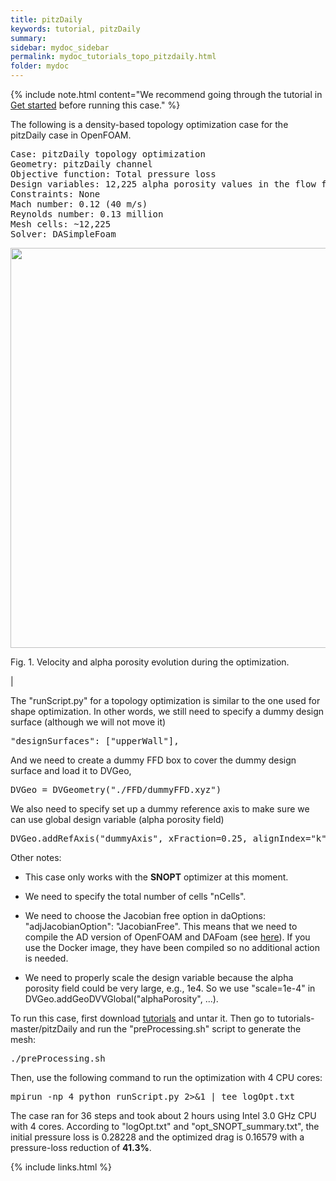 ```yaml
---
title: pitzDaily 
keywords: tutorial, pitzDaily
summary: 
sidebar: mydoc_sidebar
permalink: mydoc_tutorials_topo_pitzdaily.html
folder: mydoc
---
```


{% include note.html content="We recommend going through the tutorial in [Get started](mydoc_get_started_download_docker.html) before running this case." %}

The following is a density-based topology optimization case for the pitzDaily case in OpenFOAM. 

<pre>
Case: pitzDaily topology optimization 
Geometry: pitzDaily channel
Objective function: Total pressure loss
Design variables: 12,225 alpha porosity values in the flow field
Constraints: None
Mach number: 0.12 (40 m/s)
Reynolds number: 0.13 million
Mesh cells: ~12,225
Solver: DASimpleFoam
</pre>

<img src="{{ site.url }}{{ site.baseurl }}/images/tutorials/pitzDaily_topo_opt.gif" width="640" />

Fig. 1. Velocity and alpha porosity evolution during the optimization.

|

The "runScript.py" for a topology optimization is similar to the one used for shape optimization. In other words, we still need to specify a dummy design surface (although we will not move it)

<pre>
"designSurfaces": ["upperWall"],
</pre>

And we need to create a dummy FFD box to cover the dummy design surface and load it to DVGeo,

<pre>
DVGeo = DVGeometry("./FFD/dummyFFD.xyz")
</pre>

We also need to specify set up a dummy reference axis to make sure we can use global design variable (alpha porosity field)

<pre>
DVGeo.addRefAxis("dummyAxis", xFraction=0.25, alignIndex="k")
</pre>

Other notes:

- This case only works with the **SNOPT** optimizer at this moment.

- We need to specify the total number of cells "nCells".

- We need to choose the Jacobian free option in daOptions: "adjJacobianOption": "JacobianFree". This means that we need to compile the AD version of OpenFOAM and DAFoam (see [here](https://dafoam.github.io/mydoc_installation_source.html#compile-dafoam-with-automatic-differentiation-optional)). If you use the Docker image, they have been compiled so no additional action is needed.

- We need to properly scale the design variable because the alpha porosity field could be very large, e.g., 1e4. So we use "scale=1e-4" in DVGeo.addGeoDVVGlobal("alphaPorosity", ...).

To run this case, first download [tutorials](https://github.com/DAFoam/tutorials/archive/master.tar.gz) and untar it. Then go to tutorials-master/pitzDaily and run the "preProcessing.sh" script to generate the mesh:

<pre>
./preProcessing.sh
</pre>

Then, use the following command to run the optimization with 4 CPU cores:

<pre>
mpirun -np 4 python runScript.py 2>&1 | tee logOpt.txt
</pre>

The case ran for 36 steps and took about 2 hours using Intel 3.0 GHz CPU with 4 cores. According to "logOpt.txt" and "opt_SNOPT_summary.txt", the initial pressure loss is 0.28228 and the optimized drag is 0.16579 with a pressure-loss reduction of **41.3%**. 

{% include links.html %}
